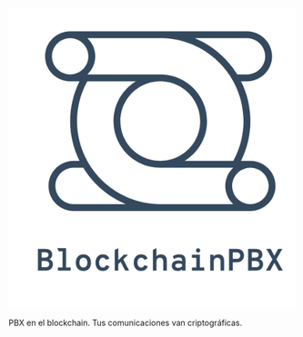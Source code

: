 ![BlockchainPBX](image.png?raw=true "Title")

PBX en el blockchain. Tus comunicaciones van criptográficas.

